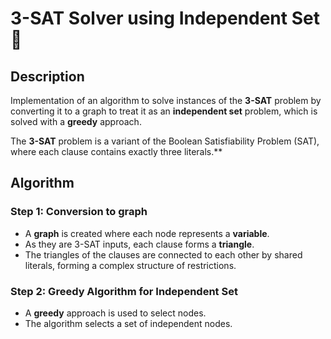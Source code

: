 # 3-SAT Solver using Independent Set 🧠

## Description
Implementation of an algorithm to solve instances of the **3-SAT** problem by converting it to a graph to treat it as an **independent set** problem, which is solved with a **greedy** approach.

The **3-SAT** problem is a variant of the Boolean Satisfiability Problem (SAT), where each clause contains exactly three literals.**

## Algorithm
### Step 1: Conversion to graph
- A **graph** is created where each node represents a **variable**.
- As they are 3-SAT inputs, each clause forms a **triangle**.
- The triangles of the clauses are connected to each other by shared literals, forming a complex structure of restrictions.

### Step 2: Greedy Algorithm for Independent Set
- A **greedy** approach is used to select nodes.
- The algorithm selects a set of independent nodes.
